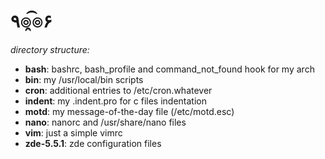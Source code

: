 # ٩๏̯͡๏۶ #

*directory structure:*

* **bash**: bashrc, bash_profile and command_not_found hook for my arch
* **bin**: my /usr/local/bin scripts
* **cron**: additional entries to /etc/cron.whatever
* **indent**: my .indent.pro for c files indentation
* **motd**: my message-of-the-day file (/etc/motd.esc)
* **nano**: nanorc and /usr/share/nano files
* **vim**: just a simple vimrc
* **zde-5.5.1**: zde configuration files
